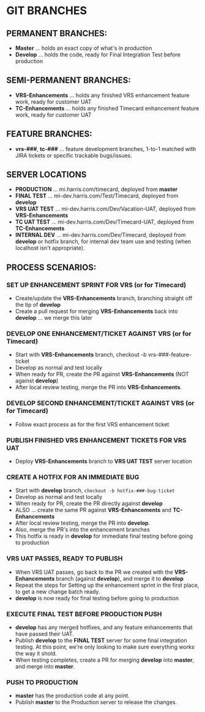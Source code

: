# GIT BRANCHES 

## PERMANENT BRANCHES:

* **Master** ... holds an exact copy of what's in production
* **Develop** ... holds the code, ready for Final Integration Test before production

## SEMI-PERMANENT BRANCHES:

* **VRS-Enhancements** ... holds any finished VRS enhancement feature work, ready for customer UAT
* **TC-Enhancements** ... holds any finished Timecard enhancement feature work, ready for customer UAT

## FEATURE BRANCHES:

* **vrs-###**, **tc-###** ... feature development branches, 1-to-1 matched with JIRA tickets or specific trackable bugs/issues.

## SERVER LOCATIONS

* **PRODUCTION** ... mi.harris.com/timecard, deployed from **master**
* **FINAL TEST** ... mi-dev.harris.com/Test/Timecard, deployed from **develop**
* **VRS UAT TEST** ... mi-dev.harris.com/Dev/Vacation-UAT, deployed from **VRS-Enhancements**
* **TC UAT TEST** ... mi-dev.harris.com/Dev/Timecard-UAT, deployed from **TC-Enhancements**
* **INTERNAL DEV** ... mi-dev.harris.com/Dev/Timecard, deployed from **develop** or hotfix branch, for internal dev team use and testing (when localhost isn't appropriate).

## PROCESS SCENARIOS:

### SET UP ENHANCEMENT SPRINT FOR VRS (or for Timecard)
* Create/update the **VRS-Enhancements** branch, branching straight off the tip of **develop**
* Create a pull request for merging **VRS-Enhancements** back into **develop** ... we merge this later

### DEVELOP ONE ENHANCEMENT/TICKET AGAINST VRS (or for Timecard)
* Start with **VRS-Enhancements** branch, checkout -b vrs-###-feature-ticket
* Develop as normal and test locally
* When ready for PR, create the PR against **VRS-Enhancements** (NOT against **develop**)
* After local review testing, merge the PR into **VRS-Enhancements**.

### DEVELOP SECOND ENHANCEMENT/TICKET AGAINST VRS (or for Timecard)
* Follow exact process as for the first VRS enhancement ticket

### PUBLISH FINISHED VRS ENHANCEMENT TICKETS FOR VRS UAT
* Deploy **VRS-Enhancements** branch to **VRS UAT TEST** server location

### CREATE A HOTFIX FOR AN IMMEDIATE BUG
* Start with **develop** branch, `checkout -b hotfix-###-bug-ticket`
* Develop as normal and test locally
* When ready for PR, create the PR directly against **develop**
* ALSO ... create the same PR against **VRS-Enhancements** and **TC-Enhancements**
* After local review testing, merge the PR into **develop**.
* Also, merge the PR's into the enhancement branches
* This hotfix is ready in **develop** for immediate final testing before going to production

### VRS UAT PASSES, READY TO PUBLISH
* When VRS UAT passes, go back to the PR we created with the **VRS-Enhancements** branch (against **develop**), and merge it to **develop**
* Repeat the steps for Setting up the enhancement sprint in the first place, to get a new change batch ready.
* **develop** is now ready for final testing before going to production

### EXECUTE FINAL TEST BEFORE PRODUCTION PUSH
* **develop** has any merged hotfixes, and any feature enhancements that have passed their UAT.
* Publish **develop** to the **FINAL TEST** server for some final integration testing. At this point, we're only looking to make sure everything works the way it shold.
* When testing completes, create a PR for merging **develop** into **master**, and merge into **master**.

### PUSH TO PRODUCTION
* **master** has the production code at any point.
* Publish **master** to the Production server to release the changes.
